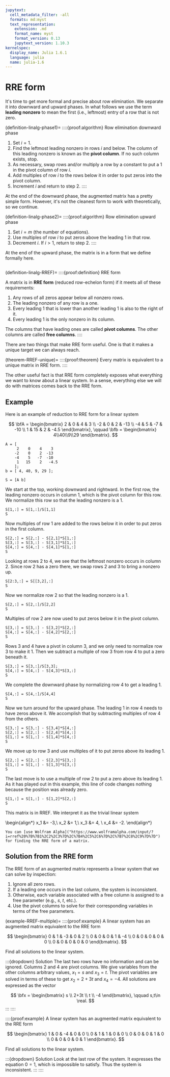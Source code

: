 ```yaml
---
jupytext:
  cell_metadata_filter: -all
  formats: md:myst
  text_representation:
    extension: .md
    format_name: myst
    format_version: 0.13
    jupytext_version: 1.10.3
kernelspec:
  display_name: Julia 1.6.1
  language: julia
  name: julia-1.6
---
```

# RRE form

It's time to get more formal and precise about row elimination. We separate it into downward and upward phases.  In what follows we use the term **leading nonzero** to mean the first (i.e., leftmost) entry of a row that is not zero.

(definition-linalg-phase1)=
::::{proof:algorithm}  Row elimination downward phase
1. Set $i=1$.
2. Find the leftmost leading nonzero in rows $i$ and below. The column of this leading nonzero is known as the **pivot column**. If no such column exists, stop.
3. As necessary, swap rows and/or multiply a row by a constant to put a 1 in the pivot column of row $i$.
4. Add multiples of row $i$ to the rows below it in order to put zeros into the pivot column.
5. Increment $i$ and return to step 2.
::::

At the end of the downward phase, the augmented matrix has a pretty simple form. However, it's not the cleanest form to work with theoretically, so we continue.

(definition-linalg-phase2)=
::::{proof:algorithm} Row elimination upward phase
1. Set $i=m$ (the number of equations).
2. Use multiples of row $i$ to put zeros above the leading 1 in that row.
3. Decrement $i$. If $i> 1$, return to step 2.
::::

At the end of the upward phase, the matrix is in a form that we define formally here.

```{index} ! RRE form (reduced row-echelon form), ! pivot column, ! free column
```

(definition-linalg-RREF)=
::::{proof:definition} RRE form

A matrix is in **RRE form** (reduced row-echelon form) if it meets all of these requirements:

1. Any rows of all zeros appear below all nonzero rows.
2. The leading nonzero of any row is a one.
3. Every leading 1 that is lower than another leading 1 is also to the right of it.
4. Every leading 1 is the only nonzero in its column.

The columns that have leading ones are called **pivot columns**. The other columns are called **free columns**.
::::

There are two things that make RRE form useful. One is that it makes a unique target we can always reach.

(theorem-RREF-unique)=
::::{proof:theorem} 
Every matrix is equivalent to a unique matrix in RRE form.
::::

The other useful fact is that RRE form completely exposes what everything we want to know about a linear system. In a sense, everything else we will do with matrices comes back to the RRE form.

## Example

Here is an example of reduction to RRE form for a linear system 

$$
\bfA = \begin{bmatrix}
2 & 0 & 4 & 3 \\ -2 & 0 & 2 & -13 \\ -4 & 5 & -7 & -10 \\ 1 & 15 & 2 & -4.5
\end{bmatrix}, \qquad 
\bfb = \begin{bmatrix}
4\\40\\9\\29
\end{bmatrix}.
$$

```{code-cell}
A = [
     2    0    4    3 
    -2    0    2  -13
    -4    5   -7  -10 
     1   15    2   -4.5
    ];
b = [ 4, 40, 9, 29 ];

S = [A b]
```

We start at the top, working downward and rightward. In the first row, the leading nonzero occurs in column 1, which is the pivot column for this row. We normalize this row so that the leading nonzero is a 1.

```{code-cell}
S[1,:] = S[1,:]/S[1,1]
S
```

Now multiples of row 1 are added to the rows below it in order to put zeros in the first column.

```{code-cell}
S[2,:] = S[2,:] - S[2,1]*S[1,:]
S[3,:] = S[3,:] - S[3,1]*S[1,:]
S[4,:] = S[4,:] - S[4,1]*S[1,:]
S
```

Looking at rows 2 to 4, we see that the leftmost nonzero occurs in column 2. Since row 2 has a zero there, we swap rows 2 and 3 to bring a nonzero up.

```{code-cell}
S[2:3,:] = S[[3,2],:]
S
```

Now we normalize row 2 so that the leading nonzero is a 1.

```{code-cell}
S[2,:] = S[2,:]/S[2,2]
S
```

Multiples of row 2 are now used to put zeros below it in the pivot column.

```{code-cell}
S[3,:] = S[3,:] - S[3,2]*S[2,:]
S[4,:] = S[4,:] - S[4,2]*S[2,:]
S
```

Rows 3 and 4 have a pivot in column 3, and we only need to normalize row 3 to make it 1. Then we subtract a multiple of row 3 from row 4 to put a zero beneath it.

```{code-cell}
S[3,:] = S[3,:]/S[3,3];
S[4,:] = S[4,:] - S[4,3]*S[3,:]
S
```

We complete the downward phase by normalizing row 4 to get a leading 1.

```{code-cell}
S[4,:] = S[4,:]/S[4,4]
S
```

Now we turn around for the upward phase. The leading 1 in row 4 needs to have zeros above it. We accomplish that by subtracting multiples of row 4 from the others.

```{code-cell}
S[3,:] = S[3,:] - S[3,4]*S[4,:]
S[2,:] = S[2,:] - S[2,4]*S[4,:]
S[1,:] = S[1,:] - S[1,4]*S[4,:]
S
```

We move up to row 3 and use multiples of it to put zeros above its leading 1.

```{code-cell}
S[2,:] = S[2,:] - S[2,3]*S[3,:]
S[1,:] = S[1,:] - S[1,3]*S[3,:]
S
```

The last move is to use a multiple of row 2 to put a zero above its leading 1. As it has played out in this example, this line of code changes nothing because the position was already zero.

```{code-cell}
S[1,:] = S[1,:] - S[1,2]*S[2,:]
S
```

This matrix is in RREF. We interpret it as the trivial linear system

\begin{align*}
x_1 &= -3,\\ x_2 &= 1,\\ x_3 &= 4, \\ x_4 &= -2.
\end{align*}

```{warning}
You can [use Wolfram Alpha]("https://www.wolframalpha.com/input/?i=rref%20%7B%7B1%2C2%2C3%7D%2C%7B4%2C5%2C6%7D%2C%7B7%2C8%2C9%7D%7D") for finding the RRE form of a matrix.
```

## Solution from the RRE form

The RRE form of an augmented matrix represents a linear system that we can solve by inspection:

1. Ignore all zero rows.
2. If a leading one occurs in the last column, the system is inconsistent.
3. Otherwise, each variable associated with a free column is assigned to a free parameter (e.g., $s$, $t$, etc.).
4. Use the pivot columns to solve for their corresponding variables in terms of the free parameters.

(example-RREF-multiple)=
::::{proof:example}
A linear system has an augmented matrix equivalent to the RRE form

$$
\begin{bmatrix}
0 & 1 & -3 & 0 & 2 \\
0 & 0 & 0  & 1 & -4 \\
0 & 0 & 0  & 0 & 0  \\
0 & 0 & 0  & 0 & 0  
\end{bmatrix}.
$$

Find all solutions to the linear system.

:::{dropdown} Solution
The last two rows have no information and can be ignored. Columns 2 and 4 are pivot columns. We give variables from the other columns arbitrary values, $x_1=s$ and $x_3=t$. The pivot variables are solved in terms of these to get $x_2=2+3t$ and $x_4=-4$. All solutions are expressed as the vector

$$
\bfx = \begin{bmatrix}
s \\ 2+3t \\ t \\ -4
\end{bmatrix}, \qquad s,t\in \real.
$$
:::
::::

::::{proof:example}
A linear system has an augmented matrix equivalent to the RRE form

$$
\begin{bmatrix}
1 & 0 & -4 & 0 & 0 \\
0 & 1 & 1  & 0 & 0 \\
0 & 0 & 0  & 1 & 0  \\
0 & 0 & 0  & 0 & 1
\end{bmatrix}.
$$

Find all solutions to the linear system.

:::{dropdown} Solution
Look at the last row of the system. It expresses the equation $0=1$, which is impossible to satisfy. Thus the system is inconsistent.
:::
::::
